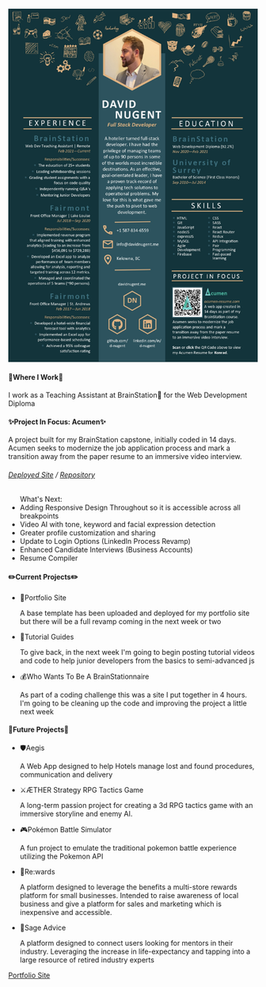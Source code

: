 [![Header](https://github.com/D-Nugent/D-Nugent/blob/c464fd001f3e95ac8cc0aeadc97acb2b23547406/David_Nugent__Resume.jpg "Header")](https://www.davidnugent.me)

<h4>👔Where I Work👔</h4> 
<p>I work as a Teaching Assistant at BrainStation🧠 for the Web Development Diploma</p>

<h4>✨Project In Focus: Acumen✨</h4>
<p>A project built for my BrainStation capstone, initially coded in 14 days. Acumen seeks to modernize the job application process and mark a transition away from the paper resume to an immersive video interview.</p>
<h6><a href="https://www.acumen-resume.com">Deployed Site</a> / <a href="https://github.com/D-Nugent/capstone-acumen">Repository</a></h6>
<ul> What's Next:
  <li>Adding Responsive Design Throughout so it is accessible across all breakpoints</li>
  <li>Video AI with tone, keyword and facial expression detection</li>
  <li>Greater profile customization and sharing</li>
  <li>Update to Login Options (LinkedIn Process Revamp)</li>
  <li>Enhanced Candidate Interviews (Business Accounts) </li>
  <li>Resume Compiler</li>
</ul>
<h4>✏️Current Projects✏️</h4>
<ul>
  <li>📁Portfolio Site
    <p>A base template has been uploaded and deployed for my portfolio site but there will be a full revamp coming in the next week or two</p>
  </li>
  <li>🍎Tutorial Guides
    <p>To give back, in the next week I'm going to begin posting tutorial videos and code to help junior developers from the basics to semi-advanced js</p>
  </li>
  <li>💰Who Wants To Be A BrainStationnaire
    <p>As part of a coding challenge this was a site I put together in 4 hours. I'm going to be cleaning up the code and improving the project a little next week</p>
  </li>
</ul>
<h4>📅Future Projects📅</h4>
<ul>
  <li>🛡️Aegis
    <p>A Web App designed to help Hotels manage lost and found procedures, communication and delivery</p>
  </li>
  <li>⚔️ÆTHER Strategy RPG Tactics Game
    <p>A long-term passion project for creating a 3d RPG tactics game with an immersive storyline and enemy AI.</p>
  </li>
  <li>🎮Pokémon Battle Simulator
    <p>A fun project to emulate the traditional pokemon battle experience utilizing the Pokemon API</p>
  </li>
  <li>🎁Re:wards
    <p>A platform designed to leverage the benefits a multi-store rewards platform for small businesses. Intended to raise awareness of local business and give a platform for sales and marketing which is inexpensive and accessible.</p>
  </li>
  <li>🧙Sage Advice
    <p>A platform designed to connect users looking for mentors in their industry. Leveraging the
increase in life-expectancy and tapping into a large resource of retired industry experts</p>
  </li>
</ul>

<a href="https://www.davidnugent.me">Portfolio Site</a>
